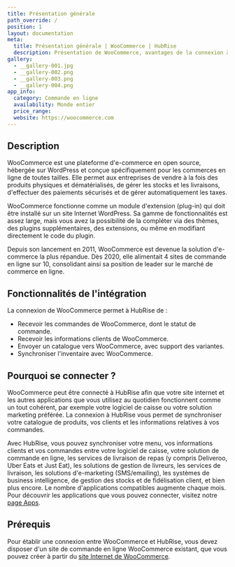 ```yaml
---
title: Présentation générale
path_override: /
position: 1
layout: documentation
meta:
  title: Présentation générale | WooCommerce | HubRise
  description: Présentation de WooCommerce, avantages de la connexion à HubRise, fonctionnalités de l'intégration. Synchronisez les données entre logiciel de caisse et applications.
gallery:
  - __gallery-001.jpg
  - __gallery-002.png
  - __gallery-003.png
  - __gallery-004.png
app_info:
  category: Commande en ligne
  availability: Monde entier
  price_range:
  website: https://woocommerce.com
---
```


## Description

WooCommerce est une plateforme d'e-commerce en open source, hébergée sur WordPress et conçue spécifiquement pour les commerces en ligne de toutes tailles. Elle permet aux entreprises de vendre à la fois des produits physiques et dématérialisés, de gérer les stocks et les livraisons, d'effectuer des paiements sécurisés et de gérer automatiquement les taxes.

WooCommerce fonctionne comme un module d'extension (plug-in) qui doit être installé sur un site Internet WordPress. Sa gamme de fonctionnalités est assez large, mais vous avez la possibilité de la compléter via des thèmes, des plugins supplémentaires, des extensions, ou même en modifiant directement le code du plugin.

Depuis son lancement en 2011, WooCommerce est devenue la solution d'e-commerce la plus répandue. Dès 2020, elle alimentait 4 sites de commande en ligne sur 10, consolidant ainsi sa position de leader sur le marché de commerce en ligne.

## Fonctionnalités de l'intégration

La connexion de WooCommerce permet à HubRise de :

- Recevoir les commandes de WooCommerce, dont le statut de commande.
- Recevoir les informations clients de WooCommerce.
- Envoyer un catalogue vers WooCommerce, avec support des variantes.
- Synchroniser l'inventaire avec WooCommerce.

## Pourquoi se connecter ?

WooCommerce peut être connecté à HubRise afin que votre site internet et les autres applications que vous utilisez au quotidien fonctionnent comme un tout cohérent, par exemple votre logiciel de caisse ou votre solution marketing préférée. La connexion à HubRise vous permet de synchroniser votre catalogue de produits, vos clients et les informations relatives à vos commandes.

Avec HubRise, vous pouvez synchroniser votre menu, vos informations clients et vos commandes entre votre logiciel de caisse, votre solution de commande en ligne, les services de livraison de repas (y compris Deliveroo, Uber Eats et Just Eat), les solutions de gestion de livreurs, les services de livraison, les solutions d'e-marketing (SMS/emailing), les systèmes de business intelligence, de gestion des stocks et de fidélisation client, et bien plus encore. Le nombre d'applications compatibles augmente chaque mois. Pour découvrir les applications que vous pouvez connecter, visitez notre [page Apps](/apps).

## Prérequis

Pour établir une connexion entre WooCommerce et HubRise, vous devez disposer d'un site de commande en ligne WooCommerce existant, que vous pouvez créer à partir du [site Internet de WooCommerce](https://woocommerce.com).
